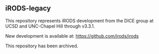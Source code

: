 iRODS-legacy
------------

This repository represents iRODS development from the DICE group at UCSD and UNC-Chapel Hill through v3.3.1.

New development is available at: https://github.com/irods/irods

This repository has been archived.

